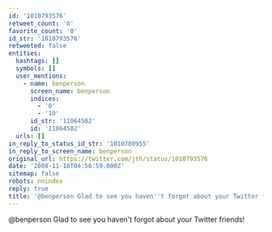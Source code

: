 ```yaml
---
id: '1010793576'
retweet_count: '0'
favorite_count: '0'
id_str: '1010793576'
retweeted: false
entities:
  hashtags: []
  symbols: []
  user_mentions:
    - name: benperson
      screen_name: benperson
      indices:
        - '0'
        - '10'
      id_str: '11064502'
      id: '11064502'
  urls: []
in_reply_to_status_id_str: '1010780955'
in_reply_to_screen_name: benperson
original_url: https://twitter.com/jth/status/1010793576
date: '2008-11-18T04:56:59.000Z'
sitemap: false
robots: noindex
reply: true
title: '@benperson Glad to see you haven''t forgot about your Twitter friends!'
---
```


@benperson Glad to see you haven't forgot about your Twitter friends!